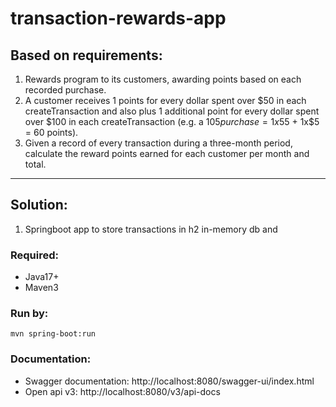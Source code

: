 # transaction-rewards-app

## Based on requirements: 
1. Rewards program to its customers, awarding points based on each recorded purchase.
2. A customer receives 1 points for every dollar spent over $50 in each createTransaction and also plus 1 additional point for every dollar spent over $100 in each createTransaction (e.g. a $105 purchase = 1x$55 + 1x$5 = 60 points).
3. Given a record of every transaction during a three-month period, calculate the reward points earned for each customer per month and total.

___

## Solution:
1. Springboot app to store transactions in h2 in-memory db and


### Required:
- Java17+
- Maven3

### Run by:
`mvn spring-boot:run`

### Documentation:
- Swagger documentation: http://localhost:8080/swagger-ui/index.html
- Open api v3: http://localhost:8080/v3/api-docs
